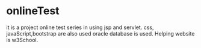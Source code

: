 # onlineTest
it is a project online test series in using jsp and servlet.
css, javaScript,bootstrap are also used
oracle database is used.
Helping website is w3School.
